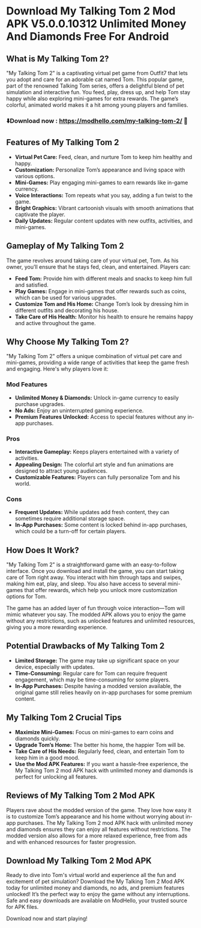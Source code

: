 # Download My Talking Tom 2 Mod APK V5.0.0.10312 Unlimited Money And Diamonds Free For Android 

## What is My Talking Tom 2?

"My Talking Tom 2" is a captivating virtual pet game from Outfit7 that lets you adopt and care for an adorable cat named Tom. This popular game, part of the renowned Talking Tom series, offers a delightful blend of pet simulation and interactive fun. You feed, play, dress up, and help Tom stay happy while also exploring mini-games for extra rewards. The game’s colorful, animated world makes it a hit among young players and families.

### ⬇️Download now : https://modhello.com/my-talking-tom-2/ 📲

## Features of My Talking Tom 2

- **Virtual Pet Care:** Feed, clean, and nurture Tom to keep him healthy and happy.
- **Customization:** Personalize Tom’s appearance and living space with various options.
- **Mini-Games:** Play engaging mini-games to earn rewards like in-game currency.
- **Voice Interactions:** Tom repeats what you say, adding a fun twist to the game.
- **Bright Graphics:** Vibrant cartoonish visuals with smooth animations that captivate the player.
- **Daily Updates:** Regular content updates with new outfits, activities, and mini-games.

## Gameplay of My Talking Tom 2

The game revolves around taking care of your virtual pet, Tom. As his owner, you’ll ensure that he stays fed, clean, and entertained. Players can:

- **Feed Tom:** Provide him with different meals and snacks to keep him full and satisfied.
- **Play Games:** Engage in mini-games that offer rewards such as coins, which can be used for various upgrades.
- **Customize Tom and His Home:** Change Tom’s look by dressing him in different outfits and decorating his house.
- **Take Care of His Health:** Monitor his health to ensure he remains happy and active throughout the game.

## Why Choose My Talking Tom 2?

"My Talking Tom 2" offers a unique combination of virtual pet care and mini-games, providing a wide range of activities that keep the game fresh and engaging. Here's why players love it:

### Mod Features

- **Unlimited Money & Diamonds:** Unlock in-game currency to easily purchase upgrades.
- **No Ads:** Enjoy an uninterrupted gaming experience.
- **Premium Features Unlocked:** Access to special features without any in-app purchases.

### Pros

- **Interactive Gameplay:** Keeps players entertained with a variety of activities.
- **Appealing Design:** The colorful art style and fun animations are designed to attract young audiences.
- **Customizable Features:** Players can fully personalize Tom and his world.

### Cons

- **Frequent Updates:** While updates add fresh content, they can sometimes require additional storage space.
- **In-App Purchases:** Some content is locked behind in-app purchases, which could be a turn-off for certain players.

## How Does It Work?

"My Talking Tom 2" is a straightforward game with an easy-to-follow interface. Once you download and install the game, you can start taking care of Tom right away. You interact with him through taps and swipes, making him eat, play, and sleep. You also have access to several mini-games that offer rewards, which help you unlock more customization options for Tom. 

The game has an added layer of fun through voice interaction—Tom will mimic whatever you say. The modded APK allows you to enjoy the game without any restrictions, such as unlocked features and unlimited resources, giving you a more rewarding experience.

## Potential Drawbacks of My Talking Tom 2

- **Limited Storage:** The game may take up significant space on your device, especially with updates.
- **Time-Consuming:** Regular care for Tom can require frequent engagement, which may be time-consuming for some players.
- **In-App Purchases:** Despite having a modded version available, the original game still relies heavily on in-app purchases for some premium content.

## My Talking Tom 2 Crucial Tips

- **Maximize Mini-Games:** Focus on mini-games to earn coins and diamonds quickly.
- **Upgrade Tom’s Home:** The better his home, the happier Tom will be.
- **Take Care of His Needs:** Regularly feed, clean, and entertain Tom to keep him in a good mood.
- **Use the Mod APK Features:** If you want a hassle-free experience, the My Talking Tom 2 mod APK hack with unlimited money and diamonds is perfect for unlocking all features.

## Reviews of My Talking Tom 2 Mod APK

Players rave about the modded version of the game. They love how easy it is to customize Tom’s appearance and his home without worrying about in-app purchases. The My Talking Tom 2 mod APK hack with unlimited money and diamonds ensures they can enjoy all features without restrictions. The modded version also allows for a more relaxed experience, free from ads and with enhanced resources for faster progression.

## Download My Talking Tom 2 Mod APK

Ready to dive into Tom's virtual world and experience all the fun and excitement of pet simulation? Download the My Talking Tom 2 Mod APK today for unlimited money and diamonds, no ads, and premium features unlocked! It’s the perfect way to enjoy the game without any interruptions. Safe and easy downloads are available on ModHello, your trusted source for APK files. 

Download now and start playing!
